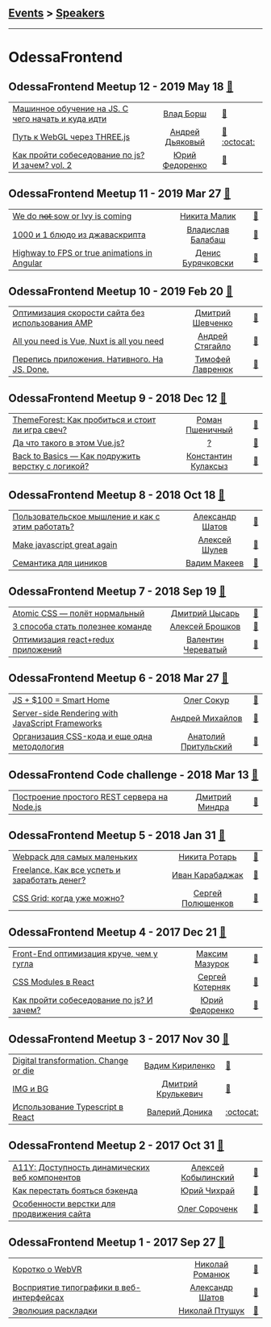 ## [Events](../README.md) > [Speakers](../speakers.md)
---

# OdessaFrontend

## OdessaFrontend Meetup 12 - 2019 May 18 [:movie_camera:](https://www.youtube.com/playlist?list=PLa-3wmdVKs0tXnthiyjZYqQgowaH-YnwD)
| | | |
| --- | :---: | --- |
| [Машинное обучение на JS. С чего начать и куда идти](https://www.youtube.com/watch?v=Y6bfp8haw78)  |  [Влад Борш](speakers/Влад%20Борш.md)  | [:notebook:](https://www.slideshare.net/odessafrontend/js-odessafrontend-12)   |
| [Путь к WebGL через THREE.js](https://www.youtube.com/watch?v=vq_uaKolvBY)  |  [Андрей Дьяковый](speakers/Андрей%20Дьяковый.md)  | [:notebook:](https://www.slideshare.net/odessafrontend/webgl-threejs-odessafrontend-12) [:octocat:](https://github.com/Diakov94/rubik)  |
| [Как пройти собеседование по js? И зачем? vol. 2](https://www.youtube.com/watch?v=3scaLS0ICHE)  |  [Юрий Федоренко](speakers/Юрий%20Федоренко.md)  | [:notebook:](https://www.slideshare.net/odessafrontend/js-vol-2-odessafrontend-12)   |
## OdessaFrontend Meetup 11 - 2019 Mar 27 [:movie_camera:](https://www.youtube.com/playlist?list=PLa-3wmdVKs0upGuy49QySeU-eMjfuzh2P)
| | | |
| --- | :---: | --- |
| [We do n̶o̶t̶ sow or Ivy is coming](https://youtu.be/9EOOHaj5LBM)  |  [Никита Малик](speakers/Никита%20Малик.md)  | [:notebook:](https://slides.com/exiliot/ivy-is-coming#/)   |
| [1000 и 1 блюдо из джаваскрипта](https://youtu.be/hlip_L5RWrk)  |  [Владислав Балабаш](speakers/Владислав%20Балабаш.md)  | [:notebook:](https://www.slideshare.net/odessafrontend/1000-1-odessafrontend-meetup-10/)   |
| [Highway to FPS or true animations in Angular](https://youtu.be/ywBEtfKunu4)  |  [Денис Бурячковски](speakers/Денис%20Бурячковски.md)  | [:notebook:](https://www.slideshare.net/odessafrontend/highway-to-fps-or-true-animations-in-angular-odessafrontend-meetup-11)   |
## OdessaFrontend Meetup 10 - 2019 Feb 20 [:movie_camera:](https://www.youtube.com/playlist?list=PLa-3wmdVKs0utPw7VAG4CnKRcAz2WEQhu)
| | | |
| --- | :---: | --- |
| [Оптимизация скорости сайта без использования AMP](https://youtu.be/vW2Rmo8TBbM)  |  [Дмитрий Шевченко](speakers/Дмитрий%20Шевченко.md)  | [:notebook:](https://www.slideshare.net/odessafrontend/amp-odessafrontend-meetup-10)   |
| [All you need is Vue, Nuxt is all you need](https://youtu.be/NxWXr0S9jSk)  |  [Андрей Стягайло](speakers/Андрей%20Стягайло.md)  | [:notebook:](https://www.slideshare.net/odessafrontend/all-you-need-is-vue-nuxt-is-all-you-need-odessafrontend-meetup-10)   |
| [Перепись приложения. Нативного. На JS. Done.](https://youtu.be/4DN3ctq7RDM)  |  [Тимофей Лавренюк](speakers/Тимофей%20Лавренюк.md)  | [:notebook:](https://www.slideshare.net/odessafrontend/js-done-odessafrontend-meetup-10)   |
## OdessaFrontend Meetup 9 - 2018 Dec 12 [:movie_camera:](https://www.youtube.com/playlist?list=PLa-3wmdVKs0uG9YA46Ybk7tY0iT1DgPGB)
| | | |
| --- | :---: | --- |
| [ThemeForest: Как пробиться и стоит ли игра свеч?](https://youtu.be/2hXgLQ2MloA)  |  [Роман Пшеничный](speakers/Роман%20Пшеничный.md)  | [:notebook:](https://www.slideshare.net/odessafrontend/themeforest-odessafrontend-meetup-9)   |
| [Да что такого в этом Vue.js?](https://youtu.be/_UUDoSbbuT0)  |  [?](speakers/?.md)  | [:notebook:](https://www.slideshare.net/odessafrontend/vuejs-odessafrontend-meetup-9)   |
| [Back to Basics — Как подружить верстку с логикой?](https://youtu.be/m1TUU-OYK2s)  |  [Константин Кулаксыз](speakers/Константин%20Кулаксыз.md)  | [:notebook:](https://www.slideshare.net/odessafrontend/back-to-basics-odessafrontend-meetup-9)   |
## OdessaFrontend Meetup 8 - 2018 Oct 18 [:movie_camera:](https://www.youtube.com/playlist?list=PLa-3wmdVKs0thXe7oZUh_Imwd2oBCE1eu)
| | | |
| --- | :---: | --- |
| [Пользовательское мышление и как с этим работать?](https://youtu.be/n7Qa2xbi0rE)  |  [Александр Шатов](speakers/Александр%20Шатов.md)  | [:notebook:](https://www.slideshare.net/odessafrontend/odessafrontend-meetup-8)   |
| [Make javascript great again](https://youtu.be/z5C-fxx--sk)  |  [Алексей Шулев](speakers/Алексей%20Шулев.md)  | [:notebook:](https://www.slideshare.net/odessafrontend/make-javascript-great-again-odessafrontend-meetup-8)   |
| [Семантика для циников](https://youtu.be/B5pomLr059U)  |  [Вадим Макеев](speakers/Вадим%20Макеев.md)  | [:notebook:](https://odessafrontend.github.io/markup/)   |
## OdessaFrontend Meetup 7 - 2018 Sep 19 [:movie_camera:](https://www.youtube.com/playlist?list=PLa-3wmdVKs0t6XtuoHt6sp1tTxQ78UNlV)
| | | |
| --- | :---: | --- |
| [Atomic CSS — полёт нормальный](https://youtu.be/jTsS5meLsJs)  |  [Дмитрий Цысарь](speakers/Дмитрий%20Цысарь.md)  | [:notebook:](https://odessafrontend.github.io/AtomicCSS/#/)   |
| [3 способа стать полезнее команде](https://youtu.be/N2KEdH2Psak)  |  [Алексей Брошков](speakers/Алексей%20Брошков.md)  | [:notebook:](https://www.slideshare.net/odessafrontend/3-odessafrontend-meetup-7/odessafrontend/3-odessafrontend-meetup-7)   |
| [Оптимизация react+redux приложений](https://youtu.be/TDDkaYSKR9c)  |  [Валентин Череватый](speakers/Валентин%20Череватый.md)  | [:notebook:](https://www.slideshare.net/odessafrontend/reactredux-odessafrontend-meetup-7)   |
## OdessaFrontend Meetup 6 - 2018 Mar 27 [:movie_camera:](https://www.youtube.com/playlist?list=PLa-3wmdVKs0vRzS1kBalIJnlSVtPvO3VZ)
| | | |
| --- | :---: | --- |
| [JS + $100 &#x3D; Smart Home](https://youtu.be/DXU_Rx3oMkA)  |  [Олег Сокур](speakers/Олег%20Сокур.md)  | [:notebook:](https://www.slideshare.net/odessafrontend/js-100-smart-home-odessafrontend-meetup-6)   |
| [Server-side Rendering with JavaScript Frameworks](https://youtu.be/Q4q8fQWVrpc)  |  [Андрей Михайлов](speakers/Андрей%20Михайлов.md)  | [:notebook:](https://www.slideshare.net/odessafrontend/serverside-rendering-with-javascript-frameworks-odessafrontend-meetup-6)   |
| [Организация CSS-кода и еще одна методология](https://youtu.be/Sp-BDy1aASM)  |  [Анатолий Притульский](speakers/Анатолий%20Притульский.md)  | [:notebook:](https://odessafrontend.github.io/upcss/index.html#/)   |
## OdessaFrontend Code challenge - 2018 Mar 13 [:movie_camera:](https://www.youtube.com/playlist?list=PLa-3wmdVKs0tN3gU-qbndAPADpDrR3ODk)
| | | |
| --- | :---: | --- |
| [Построение простого REST сервера на Node.js](https://youtu.be/kN22waoyjL0)  |  [Дмитрий Миндра](speakers/Дмитрий%20Миндра.md)  | [:notebook:](https://www.slideshare.net/odessafrontend/rest-nodejs-odessafrontend-code-challenge)   |
## OdessaFrontend Meetup 5 - 2018 Jan 31 [:movie_camera:](https://www.youtube.com/playlist?list=PLa-3wmdVKs0tfxFpWvPvMTBCvTqNKzcM0)
| | | |
| --- | :---: | --- |
| [Webpack для самых маленьких](https://youtu.be/YgmupTGXkR4)  |  [Никита Ротарь](speakers/Никита%20Ротарь.md)  | [:notebook:](https://www.slideshare.net/odessafrontend/webpack-odessafrontend-meetup-5)   |
| [Freelance. Как все успеть и заработать денег?](https://youtu.be/T9qbhZgAToo)  |  [Иван Карабаджак](speakers/Иван%20Карабаджак.md)  | [:notebook:](https://www.slideshare.net/odessafrontend/freelance-odessafrontend-meetup-5)   |
| [CSS Grid: когда уже можно?](https://youtu.be/4rctIgzM1mQ)  |  [Сергей Полющенков](speakers/Сергей%20Полющенков.md)  | [:notebook:](https://odessafrontend.github.io/grid/#)   |
## OdessaFrontend Meetup 4 - 2017 Dec 21 [:movie_camera:](https://www.youtube.com/playlist?list=PLa-3wmdVKs0tuA4GrNvqhbssG0FMgSFMC)
| | | |
| --- | :---: | --- |
| [Front-End оптимизация круче, чем у гугла](https://youtu.be/BWJQedqiwiw)  |  [Максим Мазурок](speakers/Максим%20Мазурок.md)  | [:notebook:](https://www.slideshare.net/odessafrontend/frontend-odessafronted-meetup-4)   |
| [CSS Modules в React](https://youtu.be/Gk0FOGJiO40)  |  [Сергей Котерняк](speakers/Сергей%20Котерняк.md)  | [:notebook:](https://www.slideshare.net/odessafrontend/css-modules-react-odessafrontend-meetup-4)   |
| [Как пройти собеседование по js? И зачем?](https://youtu.be/uYJyIE3id-M)  |  [Юрий Федоренко](speakers/Юрий%20Федоренко.md)  | [:notebook:](https://www.slideshare.net/odessafrontend/js-odessafrontend-meetup-4)   |
## OdessaFrontend Meetup 3 - 2017 Nov 30 [:movie_camera:](https://www.youtube.com/playlist?list=PLa-3wmdVKs0tZgxajbawMy-lbdvebjbME)
| | | |
| --- | :---: | --- |
| [Digital transformation. Change or die](https://youtu.be/kFEIC59Kjyk)  |  [Вадим Кириленко](speakers/Вадим%20Кириленко.md)  | [:notebook:](https://www.slideshare.net/odessafrontend/digital-transformation-change-or-die-odessafrontend-meetup-3)   |
| [IMG и BG](https://youtu.be/OPzMWFZkj1Y)  |  [Дмитрий Крулькевич](speakers/Дмитрий%20Крулькевич.md)  | [:notebook:](https://odessafrontend.github.io/IMGvsBG/)   |
| [Использование Typescript в React](https://youtu.be/Ob2dB447P4I)  |  [Валерий Доника](speakers/Валерий%20Доника.md)  |  [:octocat:](https://github.com/DonikaV/ciklum-ts)  |
## OdessaFrontend Meetup 2 - 2017 Oct 31 [:movie_camera:](https://www.youtube.com/playlist?list=PLa-3wmdVKs0uzUcZ72oQ3wDtbQpmOUcsM)
| | | |
| --- | :---: | --- |
| [A11Y: Доступность динамических веб компонентов](https://youtu.be/MbtrzoTmWLo)  |  [Алексей Кобылинский](speakers/Алексей%20Кобылинский.md)  | [:notebook:](https://www.slideshare.net/odessafrontend/a11y-odessafrontend-meetup-2)   |
| [Как перестать бояться бэкендa](https://youtu.be/GIA249p70fY)  |  [Юрий Чихрай](speakers/Юрий%20Чихрай.md)  | [:notebook:](https://odessafrontend.github.io/backend/)   |
| [Особенности верстки для продвижения сайта](https://youtu.be/GsfDuW8jxJ0)  |  [Олег Сороченк](speakers/Олег%20Сороченк.md)  | [:notebook:](https://www.slideshare.net/odessafrontend/odessafrontend-meetup-2)   |
## OdessaFrontend Meetup 1 - 2017 Sep 27 [:movie_camera:](https://www.youtube.com/playlist?list=PLa-3wmdVKs0vd-FIwlbtql1wdzU7cbZlz)
| | | |
| --- | :---: | --- |
| [Коротко о WebVR](https://youtu.be/UsqGv2o1ZI8)  |  [Николай Романюк](speakers/Николай%20Романюк.md)  | [:notebook:](https://odessafrontend.github.io/webvr/)   |
| [Восприятие типографики в веб-интерфейсах](https://youtu.be/2a_I_UuKiEs)  |  [Александр Шатов](speakers/Александр%20Шатов.md)  | [:notebook:](https://www.slideshare.net/odessafrontend/web-odessafrontend-meetup-1)   |
| [Эволюция раскладки](https://youtu.be/JPs5bEHWclA)  |  [Николай Птущук](speakers/Николай%20Птущук.md)  | [:notebook:](https://odessafrontend.github.io/evolution/)   |

